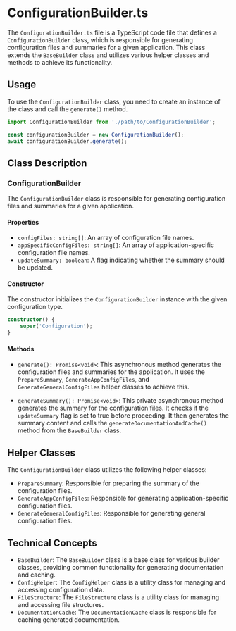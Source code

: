 # ConfigurationBuilder.ts

The `ConfigurationBuilder.ts` file is a TypeScript code file that defines a `ConfigurationBuilder` class, which is responsible for generating configuration files and summaries for a given application. This class extends the `BaseBuilder` class and utilizes various helper classes and methods to achieve its functionality.

## Usage

To use the `ConfigurationBuilder` class, you need to create an instance of the class and call the `generate()` method.

```typescript
import ConfigurationBuilder from './path/to/ConfigurationBuilder';

const configurationBuilder = new ConfigurationBuilder();
await configurationBuilder.generate();
```

## Class Description

### ConfigurationBuilder

The `ConfigurationBuilder` class is responsible for generating configuration files and summaries for a given application.

#### Properties

- `configFiles: string[]`: An array of configuration file names.
- `appSpecificConfigFiles: string[]`: An array of application-specific configuration file names.
- `updateSummary: boolean`: A flag indicating whether the summary should be updated.

#### Constructor

The constructor initializes the `ConfigurationBuilder` instance with the given configuration type.

```typescript
constructor() {
    super('Configuration');
}
```

#### Methods

- `generate(): Promise<void>`: This asynchronous method generates the configuration files and summaries for the application. It uses the `PrepareSummary`, `GenerateAppConfigFiles`, and `GenerateGeneralConfigFiles` helper classes to achieve this.

- `generateSummary(): Promise<void>`: This private asynchronous method generates the summary for the configuration files. It checks if the `updateSummary` flag is set to true before proceeding. It then generates the summary content and calls the `generateDocumentationAndCache()` method from the `BaseBuilder` class.

## Helper Classes

The `ConfigurationBuilder` class utilizes the following helper classes:

- `PrepareSummary`: Responsible for preparing the summary of the configuration files.
- `GenerateAppConfigFiles`: Responsible for generating application-specific configuration files.
- `GenerateGeneralConfigFiles`: Responsible for generating general configuration files.

## Technical Concepts

- `BaseBuilder`: The `BaseBuilder` class is a base class for various builder classes, providing common functionality for generating documentation and caching.
- `ConfigHelper`: The `ConfigHelper` class is a utility class for managing and accessing configuration data.
- `FileStructure`: The `FileStructure` class is a utility class for managing and accessing file structures.
- `DocumentationCache`: The `DocumentationCache` class is responsible for caching generated documentation.